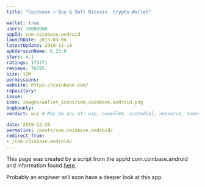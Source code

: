 ```yaml
---
title: "Coinbase – Buy & Sell Bitcoin. Crypto Wallet"

wallet: true
users: 10000000
appId: com.coinbase.android
launchDate: 2013-03-06
latestUpdate: 2019-12-18
apkVersionName: 6.23.0
stars: 4.1
ratings: 173371
reviews: 76795
size: 13M
permissions:
website: https://coinbase.com/
repository:
issue:
icon: images/wallet_icons/com.coinbase.android.png
bugbounty:
verdict: wip # May be any of: wip, nowallet, custodial, nosource, nonverifiable, verifiable, bounty, cert1, cert2, cert3

date: 2019-12-20
permalink: /posts/com.coinbase.android/
redirect_from:
- /com.coinbase.android/
---
```


This page was created by a script from the appId com.coinbase.android and information found
[here](https://play.google.com/store/apps/details?id=com.coinbase.android).

Probably an engineer will soon have a deeper look at this app.